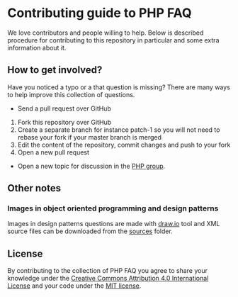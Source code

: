 # Contributing guide to PHP FAQ

We love contributors and people willing to help. Below is described procedure for contributing to this repository in particular and some extra information about it.

## How to get involved?

Have you noticed a typo or a that question is missing? There are many ways to help improve this collection of questions.

* Send a pull request over GitHub

1. Fork this repository over GitHub
2. Create a separate branch for instance patch-1 so you will not need to rebase your fork if your master branch is merged
3. Edit the content of the repository, commit changes and push to your fork
4. Open a new pull request

* Open a new topic for discussion in the [PHP group][php-group].

## Other notes

### Images in object oriented programming and design patterns

Images in design patterns questions are made with [draw.io](https://www.draw.io) tool and XML source files can be downloaded from the [sources](images/design-patterns/sources) folder.

## License

By contributing to the collection of PHP FAQ you agree to share your knowledge under the [Creative Commons Attribution 4.0 International License](LICENSE) and your code under the [MIT license](LICENSE).

[php-group]: https://www.facebook.com/groups/2204685680/
